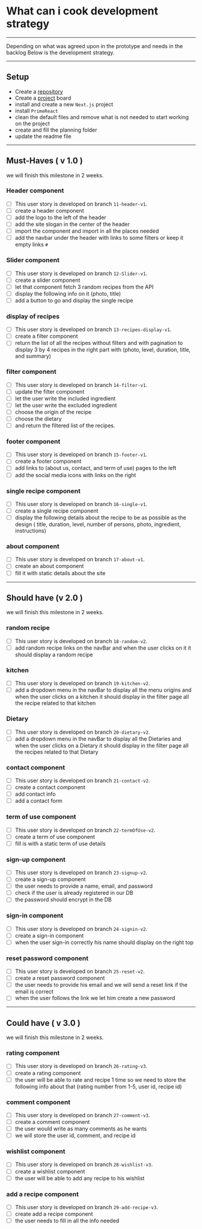 # What can i cook development strategy

---
Depending on what was agreed upon in the prototype and needs in the backlog
Below is the development strategy.

---

## Setup

- Create a [repository](https://github.com/HYF-Class19/RCP-Team)
- Create a [project](https://github.com/orgs/HYF-Class19/projects/37) board
- install and create a new `Next.js` project
- install `PrimeReact`
- clean the default files and remove what is not needed to start working on the project
- create and fill the planning folder
- update the readme file

---

## Must-Haves ( v 1.0 )

we will finish this milestone in 2 weeks.

### Header component

- [ ] This user story is developed on branch `11-header-v1`.
- [ ] create a header component
- [ ] add the logo to the left of the header
- [ ] add the site slogan in the center of the header
- [ ] import the component and import in all the places needed
- [ ] add the navbar under the header with links to some filters or keep it empty links `#`

### Slider component

- [ ] This user story is developed on branch `12-Slider-v1`.
- [ ] create a slider component
- [ ] let that component fetch 3 random recipes from the API
- [ ] display the following info on it (photo, title)
- [ ] add a button to go and display the single recipe

### display of recipes

- [ ] This user story is developed on branch `13-recipes-display-v1`.
- [ ] create a filter component
- [ ] return the list of all the recipes without filters and with pagination to display 3 by 4 recipes in the right part with (photo, level, duration, title, and summary)

### filter component

- [ ] This user story is developed on branch `14-filter-v1`.
- [ ] update the filter component
- [ ] let the user write the included ingredient
- [ ] let the user write the excluded ingredient
- [ ] choose the origin of the recipe
- [ ] choose the dietary
- [ ] and return the filtered list of the recipes.

### footer component

- [ ] This user story is developed on branch `15-footer-v1`.
- [ ] create a footer component
- [ ] add links to (about us, contact, and term of use) pages to the left
- [ ] add the social media icons with links on the right

### single recipe component

- [ ] This user story is developed on branch `16-single-v1`.
- [ ] create a single recipe component
- [ ] display the following details about the recipe to be as possible as the design ( title, duration, level, number of persons, photo, ingredient, instructions)
  
### about component

- [ ] This user story is developed on branch `17-about-v1`.
- [ ] create an about component
- [ ] fill it with static details about the site

---

## Should have (v 2.0 )

we will finish this milestone in 2 weeks.

### random recipe

- [ ] This user story is developed on branch `18-random-v2`.
- [ ] add random recipe links on the navBar and when the user clicks on it it should display a random recipe

### kitchen

- [ ] This user story is developed on branch `19-kitchen-v2`.
- [ ] add a dropdown menu in the navBar to display all the menu origins and when the user clicks on a kitchen it should display in the filter page all the recipe related to that kitchen

### Dietary

- [ ] This user story is developed on branch `20-dietary-v2`.
- [ ] add a dropdown menu in the navBar to display all the Dietaries and when the user clicks on a Dietary it should display in the filter page all the recipes related to that Dietary

### contact component

- [ ] This user story is developed on branch `21-contact-v2`.
- [ ] create a contact component
- [ ] add contact info
- [ ] add a contact form

### term of use component

- [ ] This user story is developed on branch `22-termOfUse-v2`.
- [ ] create a term of use component
- [ ] fill is with a static term of use details

### sign-up component

- [ ] This user story is developed on branch `23-signup-v2`.
- [ ] create a sign-up component
- [ ] the user needs to provide a name, email, and password
- [ ] check if the user is already registered in our DB
- [ ] the password should encrypt in the DB

### sign-in component

- [ ] This user story is developed on branch `24-signin-v2`.
- [ ] create a sign-in component
- [ ] when the user sign-in correctly his name should display on the right top

### reset password component

- [ ] This user story is developed on branch `25-reset-v2`.
- [ ] create a reset password component
- [ ] the user needs to provide his email and we will send a reset link if the email is correct
- [ ] when the user follows the link we let him create a new password

---

## Could have ( v 3.0 )

we will finish this milestone in 2 weeks.

### rating component

- [ ] This user story is developed on branch `26-rating-v3`.
- [ ] create a rating component
- [ ] the user will be able to rate and recipe 1 time so we need to store the following info about that (rating number from 1-5, user id, recipe id)

### comment component

- [ ] This user story is developed on branch `27-comment-v3`.
- [ ] create a comment component
- [ ] the user would write as many comments as he wants
- [ ] we will store the user id, comment, and recipe id

### wishlist component

- [ ] This user story is developed on branch `28-wishlist-v3`.
- [ ] create a wishlist component
- [ ] the user will be able to add any recipe to his wishlist

### add a recipe component

- [ ] This user story is developed on branch `29-add-recipe-v3`.
- [ ] create add a recipe component
- [ ] the user needs to fill in all the info needed
